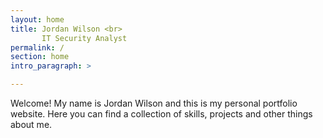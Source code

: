 ```yaml
---
layout: home
title: Jordan Wilson <br>
       IT Security Analyst
permalink: /
section: home
intro_paragraph: >

---
```

Welcome! My name is Jordan Wilson and this is my personal portfolio website. Here you can find a collection of skills, projects and other things about me.
